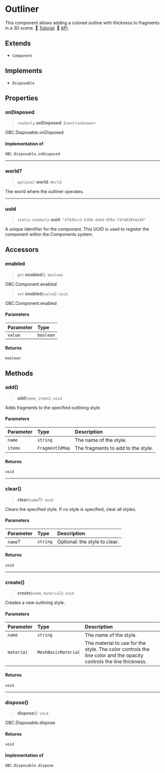 # Outliner

This component allows adding a colored outline with thickness to fragments in a 3D scene. 📕 [Tutorial](https://docs.thatopen.com/Tutorials/Components/Front/Highlighter). 📘 [API](https://docs.thatopen.com/api/@thatopen/components-front/classes/Outliner).

## Extends

- `Component`

## Implements

- `Disposable`

## Properties

### onDisposed

> `readonly` **onDisposed**: `Event`\<`unknown`\>

OBC.Disposable.onDisposed

#### Implementation of

`OBC.Disposable.onDisposed`

***

### world?

> `optional` **world**: `World`

The world where the outliner operates.

***

### uuid

> `static` `readonly` **uuid**: `"2fd3bcc5-b3b6-4ded-9f64-f47a02854a10"`

A unique identifier for the component.
This UUID is used to register the component within the Components system.

## Accessors

### enabled

> `get` **enabled**(): `boolean`

OBC.Component.enabled

> `set` **enabled**(`value`): `void`

OBC.Component.enabled

#### Parameters

| Parameter | Type |
| :------ | :------ |
| `value` | `boolean` |

#### Returns

`boolean`

## Methods

### add()

> **add**(`name`, `items`): `void`

Adds fragments to the specified outlining style.

#### Parameters

| Parameter | Type | Description |
| :------ | :------ | :------ |
| `name` | `string` | The name of the style. |
| `items` | `FragmentIdMap` | The fragments to add to the style. |

#### Returns

`void`

***

### clear()

> **clear**(`name`?): `void`

Clears the specified style. If no style is specified, clear all styles.

#### Parameters

| Parameter | Type | Description |
| :------ | :------ | :------ |
| `name`? | `string` | Optional: the style to clear. |

#### Returns

`void`

***

### create()

> **create**(`name`, `material`): `void`

Creates a new outlining style.

#### Parameters

| Parameter | Type | Description |
| :------ | :------ | :------ |
| `name` | `string` | The name of the style. |
| `material` | `MeshBasicMaterial` | The material to use for the style. The color controls the line color and the opacity controls the line thickness. |

#### Returns

`void`

***

### dispose()

> **dispose**(): `void`

OBC.Disposable.dispose

#### Returns

`void`

#### Implementation of

`OBC.Disposable.dispose`
